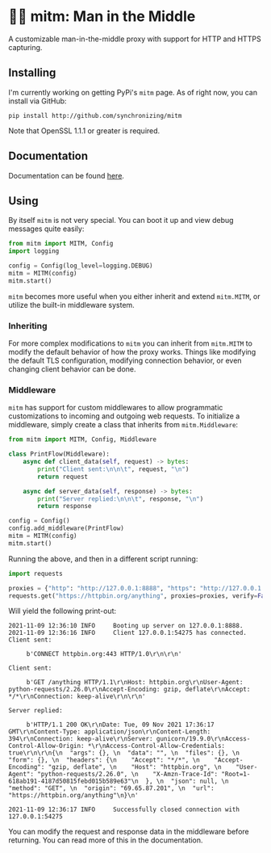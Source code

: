 # 👨‍💻 mitm: Man in the Middle

A customizable man-in-the-middle proxy with support for HTTP and HTTPS capturing.

## Installing

I'm currently working on getting PyPi's `mitm` page. As of right now, you can install via GitHub:

```
pip install http://github.com/synchronizing/mitm
```

Note that OpenSSL 1.1.1 or greater is required.

## Documentation

Documentation can be found [here](https://synchronizing.github.io/mitm/). 

## Using

By itself `mitm` is not very special. You can boot it up and view debug messages quite easily:

```python
from mitm import MITM, Config
import logging

config = Config(log_level=logging.DEBUG)
mitm = MITM(config)
mitm.start()
```

`mitm` becomes more useful when you either inherit and extend `mitm.MITM`, or utilize the built-in middleware system.

### Inheriting

For more complex modifications to `mitm` you can inherit from `mitm.MITM` to modify the default behavior of how the proxy works. Things like modifying the default TLS configuration, modifying connection behavior, or even changing client behavior can be done. 

### Middleware

`mitm` has support for custom middlewares to allow programmatic customizations to incoming and outgoing web requests. To initialize a middleware, simply create a class that inherits from `mitm.Middleware`:

```python
from mitm import MITM, Config, Middleware

class PrintFlow(Middleware):
    async def client_data(self, request) -> bytes:
        print("Client sent:\n\n\t", request, "\n")
        return request

    async def server_data(self, response) -> bytes:
        print("Server replied:\n\n\t", response, "\n")
        return response

config = Config()
config.add_middleware(PrintFlow)
mitm = MITM(config)
mitm.start()

```

Running the above, and then in a different script running:

```python
import requests

proxies = {"http": "http://127.0.0.1:8888", "https": "http://127.0.0.1:8888"}
requests.get("https://httpbin.org/anything", proxies=proxies, verify=False)
```

Will yield the following print-out:

```
2021-11-09 12:36:10 INFO     Booting up server on 127.0.0.1:8888.
2021-11-09 12:36:16 INFO     Client 127.0.0.1:54275 has connected.
Client sent:

	 b'CONNECT httpbin.org:443 HTTP/1.0\r\n\r\n'

Client sent:

	 b'GET /anything HTTP/1.1\r\nHost: httpbin.org\r\nUser-Agent: python-requests/2.26.0\r\nAccept-Encoding: gzip, deflate\r\nAccept: */*\r\nConnection: keep-alive\r\n\r\n'

Server replied:

	 b'HTTP/1.1 200 OK\r\nDate: Tue, 09 Nov 2021 17:36:17 GMT\r\nContent-Type: application/json\r\nContent-Length: 394\r\nConnection: keep-alive\r\nServer: gunicorn/19.9.0\r\nAccess-Control-Allow-Origin: *\r\nAccess-Control-Allow-Credentials: true\r\n\r\n{\n  "args": {}, \n  "data": "", \n  "files": {}, \n  "form": {}, \n  "headers": {\n    "Accept": "*/*", \n    "Accept-Encoding": "gzip, deflate", \n    "Host": "httpbin.org", \n    "User-Agent": "python-requests/2.26.0", \n    "X-Amzn-Trace-Id": "Root=1-618ab191-4187d50815febd015b589e63"\n  }, \n  "json": null, \n  "method": "GET", \n  "origin": "69.65.87.201", \n  "url": "https://httpbin.org/anything"\n}\n'

2021-11-09 12:36:17 INFO     Successfully closed connection with 127.0.0.1:54275
```

You can modify the request and response data in the middleware before returning. You can read more of this in the documentation.
